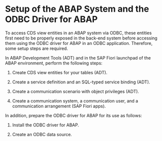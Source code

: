 <!-- loiocd31e8e9a85a4288aecf7e44dd7d5298 -->

# Setup of the ABAP System and the ODBC Driver for ABAP

To access CDS view entities in an ABAP system via ODBC, these entities first need to be properly exposed in the back-end system before accessing them using the ODBC driver for ABAP in an ODBC application. Therefore, some setup steps are required.

In ABAP Development Tools \(ADT\) and in the SAP Fiori launchpad of the ABAP environment, perform the following steps:

1.  Create CDS view entities for your tables \(ADT\).

2.  Create a service definition and an SQL-typed service binding \(ADT\).

3.  Create a communication scenario with object privileges \(ADT\).

4.  Create a communication system, a communication user, and a communication arrangement \(SAP Fiori apps\).


In addition, prepare the ODBC driver for ABAP for its use as follows:

1.  Install the ODBC driver for ABAP.

2.  Create an ODBC data source.


